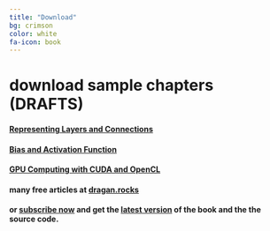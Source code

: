 ```yaml
---
title: "Download"
bg: crimson
color: white
fa-icon: book
---
```


# download sample chapters (DRAFTS)

#### [Representing Layers and Connections](/downloads/dlfp-sample-representing-layers-and-connections-0.1.0.pdf "download sample chapter")

#### [Bias and Activation Function](/downloads/dlfp-sample-bias-and-activation-function-0.1.0.pdf "download sample chapter")

#### [GPU Computing with CUDA and OpenCL](/downloads/dlfp-sample-gpu-computing-cuda-and-opencl-0.1.0.pdf "download sample chapter")

#### many free articles at [dragan.rocks](https://dragan.rocks)

#### or [subscribe now](https://www.patreon.com/deep_learning) and get the [latest version](https://www.patreon.com/deep_learning) of the book and the the source code.
